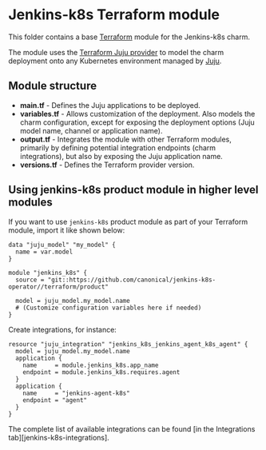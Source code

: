 <!-- vale Canonical.007-Headings-sentence-case = NO -->
# Jenkins-k8s Terraform module
<!-- vale Canonical.007-Headings-sentence-case = YES -->

This folder contains a base [Terraform](https://developer.hashicorp.com/terraform) module for the
Jenkins-k8s charm.

The module uses the 
[Terraform Juju provider](https://registry.terraform.io/providers/juju/juju/latest/docs) to model 
the charm deployment onto any Kubernetes environment managed by [Juju](http://juju.is/).

## Module structure

- **main.tf** - Defines the Juju applications to be deployed.
- **variables.tf** - Allows customization of the deployment. Also models the charm configuration, 
  except for exposing the deployment options (Juju model name, channel or application name).
- **output.tf** - Integrates the module with other Terraform modules, primarily
  by defining potential integration endpoints (charm integrations), but also by exposing
  the Juju application name.
- **versions.tf** - Defines the Terraform provider version.

## Using jenkins-k8s product module in higher level modules

If you want to use `jenkins-k8s` product module as part of your Terraform module, import it
like shown below:

```text
data "juju_model" "my_model" {
  name = var.model
}

module "jenkins_k8s" {
  source = "git::https://github.com/canonical/jenkins-k8s-operator//terraform/product"

  model = juju_model.my_model.name
  # (Customize configuration variables here if needed)
}
```

Create integrations, for instance:

```text
resource "juju_integration" "jenkins_k8s_jenkins_agent_k8s_agent" {
  model = juju_model.my_model.name
  application {
    name     = module.jenkins_k8s.app_name
    endpoint = module.jenkins_k8s.requires.agent
  }
  application {
    name     = "jenkins-agent-k8s"
    endpoint = "agent"
  }
}
```

The complete list of available integrations can be found [in the Integrations tab][jenkins-k8s-integrations].

[Terraform]: https://www.terraform.io/
[Terraform Juju provider]: https://registry.terraform.io/providers/juju/juju/latest
[Juju]: https://juju.is
[github-runner-integrations]: https://charmhub.io/jenkins-k8s/integrations
